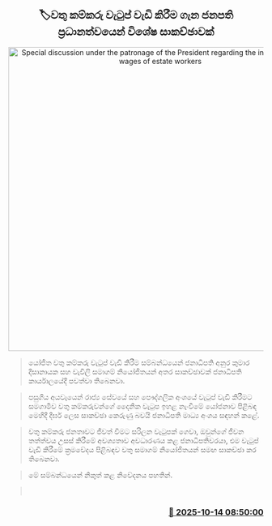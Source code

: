<p align='center'><b><h2 align='center' title='Special discussion under the patronage of the President regarding the increase in the wages of estate workers'>🏷වතු කම්කරු වැටුප් වැඩි කිරීම ගැන ජනපති ප්‍රධානත්වයෙන් විශේෂ සාකච්ඡාවක්</h2></b></p>
<p align='center'><img src='https://helakuru.sgp1.cdn.digitaloceanspaces.com/esana/images/lib/anura-president-wathu.jpg' width='600' alt='Special discussion under the patronage of the President regarding the increase in the wages of estate workers'></p>

> යෝජිත වතු කම්කරු වැටුප් වැඩි කිරීම සම්බන්ධයෙන් ජනාධිපති අනුර කුමාර දිසානායක සහ වැවිලි සමාගම් නියෝජිතයන් අතර සාකච්ඡාවක් ජනාධිපති කාර්යාලයේදී පවත්වා තිබෙනවා.

> පසුගිය අයවැයෙන් රාජ්‍ය සේවයේ සහ පෞද්ගලික අංශයේ වැටුප් වැඩි කිරීමට සමගාමීව වතු කම්කරුවන්ගේ දෛනික වැටුප ඉහළ නැංවීමේ යෝජනාව පිළිබඳ මෙහිදී දීර්ඝ ලෙස සාකච්ඡා කෙරුණු බවයි ජනාධිපති මාධ්‍ය අංශය සඳහන් කළේ.

> වතු කම්කරු ජනතාවට ජීවත් වීමට සරිලන වැටුපක් ගෙවා, ඔවුන්ගේ ජීවන තත්ත්වය උසස් කිරීමේ අවශ්‍යතාව අවධාරණය කළ ජනාධිපතිවරයා, එම වැටුප් වැඩි කිරීමේ ක්‍රමවේදය පිළිබඳව වතු සමාගම් නියෝජිතයන් සමඟ සාකච්ඡා කර තිබෙනවා.

> මේ සම්බන්ධයෙන් නිකුත් කළ නිවේදනය පහතින්.

>  



<h3 align='right'><a href='https://www.helakuru.lk/esana/p/114457/'>📅 2025-10-14 08:50:00</a></h3>
